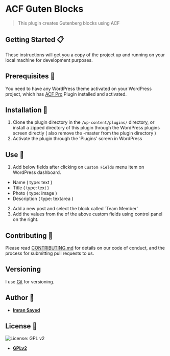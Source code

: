 # ACF Guten Blocks

> This plugin creates Gutenberg blocks using ACF

## Getting Started :clipboard:

These instructions will get you a copy of the project up and running on your local machine for development purposes.

## Prerequisites :door:

You need to have any WordPress theme activated on your WordPress project, which has [ACF Pro](https://www.advancedcustomfields.com/pro/) Plugin installed and activated.

## Installation :wrench:

1. Clone the plugin directory in the `/wp-content/plugins/` directory, or install a zipped directory of this plugin through the WordPress plugins screen directly ( also remove the -master from the plugin directory )
2. Activate the plugin through the 'Plugins' screen in WordPress

## Use :ski:

1. Add below fields after clicking on `Custom Fields` menu item on WordPress dashboard.
- Name ( type: text )
- Title ( type: text )
- Photo ( type: image )
- Description ( type: textarea )

2. Add a new post and select the block called `Team Member'
3. Add the values from the of the above custom fields using control panel on the right. 

## Contributing :busts_in_silhouette:

Please read [CONTRIBUTING.md](https://gist.github.com/PurpleBooth/b24679402957c63ec426) for details on our code of conduct, and the process for submitting pull requests to us.

## Versioning

I use [Git](https://github.com/) for versioning. 

## Author :pencil:

* **[Imran Sayed](https://codeytek.com)**

## License :page_facing_up:

![License: GPL v2](https://img.shields.io/badge/License-GPL%20v2-blue.svg)

- **[GPLv2](https://www.gnu.org/licenses/old-licenses/gpl-2.0.en.html)**
